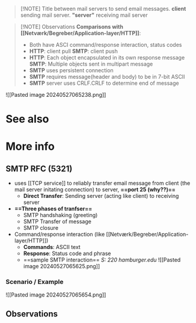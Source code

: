 
> [!NOTE] Title
> between mail servers to send email messages. **client** sending mail server. **"server"** receiving mail server


> [!NOTE] Observations
> **Comparisons with [[Netværk/Begreber/Application-layer/HTTP]]**:
> - Both have ASCI command/response interaction, status codes
> - **HTTP**: client pull **SMTP**: client push
> - **HTTP**: Each object encapsulated in its own response message  **SMTP**: Multiple objects sent in multipart message
> - **SMTP** uses persistent connection
> - **SMTP** requires message(header and body) to be in 7-bit ASCII
> - **SMTP** server uses CRLF.CRLF to determine end of message


![[Pasted image 20240527065238.png]]
# See also


# More info
## SMTP RFC (5321)
- uses [[TCP service]] to reliably transfer email message from client (the mail server initating connection) to server, **==port 25 (why??)==**
	- **Direct Transfer**: Sending server (acting like client) to receiving server
- **==Three phases of tranfser==**
	- SMTP handshaking (greeting)
	- SMTP Transfer of message
	- SMTP closure
- Command/response interaction (like [[Netværk/Begreber/Application-layer/HTTP]])
	- **Commands**: ASCII text
	- **Response**: Status code and phrase
	- ==sample SMTP interaction== *S: 220 hamburger.edu*
![[Pasted image 20240527065625.png]]
### Scenario / Example
![[Pasted image 20240527065654.png]]
## Observations
